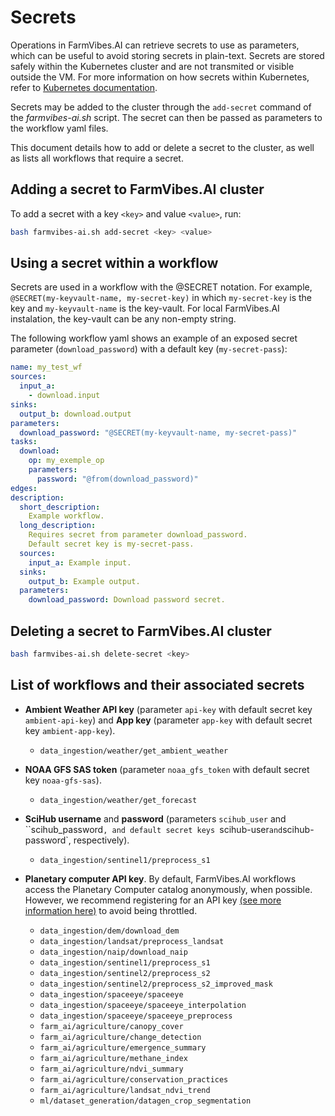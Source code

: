 # Secrets

Operations in FarmVibes.AI can retrieve secrets to use as parameters, which can be useful to avoid storing secrets in plain-text. Secrets are stored safely within the Kubernetes cluster and are not transmited or visible outside the VM. For more information on how secrets within Kubernetes, refer to [Kubernetes documentation](https://kubernetes.io/docs/concepts/configuration/secret/).

Secrets may be added to the cluster through the ```add-secret``` command of the *farmvibes-ai.sh* script. The secret can then be passed as parameters to the workflow yaml files.

This document details how to add or delete a secret to the cluster, as well as lists all workflows that require a secret.

## Adding a secret to FarmVibes.AI cluster

To add a secret with a key `<key>` and value `<value>`, run:

```bash
bash farmvibes-ai.sh add-secret <key> <value>
```

## Using a secret within a workflow

Secrets are used in a workflow with the @SECRET notation. For example,
`@SECRET(my-keyvault-name, my-secret-key)` in which `my-secret-key` is the key and
`my-keyvault-name` is the key-vault. For local FarmVibes.AI instalation, the key-vault can be any non-empty string.

The following workflow yaml shows an example of an exposed secret parameter (`download_password`) with a default key (`my-secret-pass`):

```yaml
name: my_test_wf
sources:
  input_a:
    - download.input
sinks:
  output_b: download.output
parameters:
  download_password: "@SECRET(my-keyvault-name, my-secret-pass)"
tasks:
  download:
    op: my_exemple_op
    parameters:
      password: "@from(download_password)"
edges:
description:
  short_description:
    Example workflow.
  long_description:
    Requires secret from parameter download_password.
    Default secret key is my-secret-pass.
  sources:
    input_a: Example input.
  sinks:
    output_b: Example output.
  parameters:
    download_password: Download password secret.
```

## Deleting a secret to FarmVibes.AI cluster

```bash
bash farmvibes-ai.sh delete-secret <key>
```

## List of workflows and their associated secrets

- **Ambient Weather API key** (parameter  `api-key` with default secret key `ambient-api-key`) and **App key** (parameter `app-key` with default secret key `ambient-app-key`).
  - `data_ingestion/weather/get_ambient_weather`

- **NOAA GFS SAS token** (parameter `noaa_gfs_token` with default secret key `noaa-gfs-sas`).
  - `data_ingestion/weather/get_forecast`

- **SciHub username** and **password** (parameters `scihub_user` and ``scihub_password`, and default secret keys `scihub-user` and `scihub-password`, respectively).
  - `data_ingestion/sentinel1/preprocess_s1`

- **Planetary computer API key**. By default, FarmVibes.AI workflows access the Planetary Computer catalog anonymously, when possible. However, we recommend registering for an API key [(see more information here)](https://planetarycomputer.microsoft.com/docs/overview/about/) to avoid being throttled.
  - `data_ingestion/dem/download_dem`
  - `data_ingestion/landsat/preprocess_landsat`
  - `data_ingestion/naip/download_naip`
  - `data_ingestion/sentinel1/preprocess_s1`
  - `data_ingestion/sentinel2/preprocess_s2`
  - `data_ingestion/sentinel2/preprocess_s2_improved_mask`
  - `data_ingestion/spaceeye/spaceeye`
  - `data_ingestion/spaceeye/spaceeye_interpolation`
  - `data_ingestion/spaceeye/spaceeye_preprocess`
  - `farm_ai/agriculture/canopy_cover`
  - `farm_ai/agriculture/change_detection`
  - `farm_ai/agriculture/emergence_summary`
  - `farm_ai/agriculture/methane_index`
  - `farm_ai/agriculture/ndvi_summary`
  - `farm_ai/agriculture/conservation_practices`
  - `farm_ai/agriculture/landsat_ndvi_trend`
  - `ml/dataset_generation/datagen_crop_segmentation`
